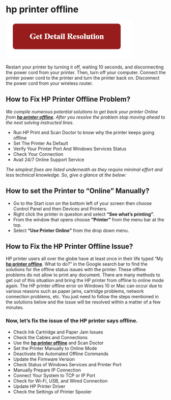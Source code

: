 
# hp printer offline

[![printer offline how to put online](gett-detail.png)](https://github.com/wikite0ch/hp-printer-offline)

Restart your printer by turning it off, waiting 10 seconds, and disconnecting the power cord from your printer. Then, turn off your computer. Connect the printer power cord to the printer and turn the printer back on. Disconnect the power cord from your wireless router.

## How to Fix HP Printer Offline Problem?

_We compile numerous potential solutions to get back your printer Online from **[hp printer offline](https://github.com/pcs0lution/screen-recorder-for-pc/)**. After you resolve the problem stop moving ahead to the next solving instructed lines._

* Run HP Print and Scan Doctor to know why the printer keeps going offline
* Set The Printer As Default
* Verify Your Printer Port And Windows Services Status
* Check Your Connection
* Avail 24/7 Online Support Service

_The simplest fixes are listed underneath as they require minimal effort and less technical knowledge. So, give a glance at the below:_

## How to set the Printer to **“Online”** Manually?

* Go to the Start icon on the bottom left of your screen then choose Control Panel and then Devices and Printers.
* Right click the printer in question and select **“See what’s printing”**.
* From the window that opens choose **“Printer”** from the menu bar at the top.
* Select **“Use Printer Online”** from the drop down menu.

## How to Fix the HP Printer Offline Issue?

HP printer users all over the globe have at least once in their life typed “My **[hp printer offline](https://github.com/pcs0lution/screen-recorder-for-pc/)**. What to do?” in the Google search bar to find the solutions for the offline status issues with the printer. These offline problems do not allow to print any document. There are many methods to get out of this situation and bring the HP printer from offline to online mode again. The HP printer offline error on Windows 10 or Mac can occur due to various reasons such as paper jams, cartridge problems, network connection problems, etc. You just need to follow the steps mentioned in the solutions below and the issue will be resolved within a matter of a few minutes.

### Now, let’s fix the issue of the HP printer says offline.

* Check Ink Cartridge and Paper Jam Issues
* Check the Cables and Connections
* Use the **[hp printer offline](https://github.com/pcs0lution/screen-recorder-for-pc/)** and Scan Doctor
* Set the Printer Manually to Online Mode 
* Deactivate the Automated Offline Commands   
* Update the Firmware Version   
* Check Status of Windows Services and Printer Port
* Manually Prepare IP Connection
* Connect Your System to TCP or IP Port
* Check for Wi-Fi, USB, and Wired Connection
* Update HP Printer Driver
* Check the Settings of Printer Spooler
